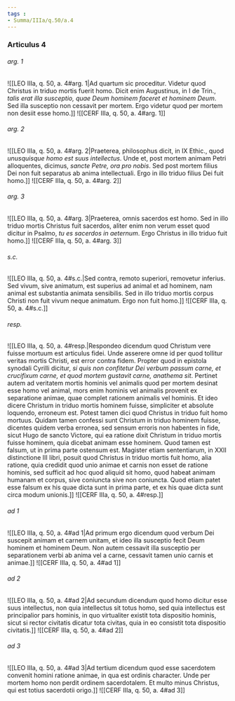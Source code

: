 ```yaml
---
tags : 
- Summa/IIIa/q.50/a.4
---
```


### Articulus 4

###### arg. 1
![[LEO IIIa, q. 50, a. 4#arg. 1|Ad quartum sic proceditur. Videtur quod Christus in triduo mortis fuerit homo. Dicit enim Augustinus, in I de Trin., *talis erat illa susceptio, quae Deum hominem faceret et hominem Deum*. Sed illa susceptio non cessavit per mortem. Ergo videtur quod per mortem non desiit esse homo.]]
![[CERF IIIa, q. 50, a. 4#arg. 1]]

###### arg. 2
![[LEO IIIa, q. 50, a. 4#arg. 2|Praeterea, philosophus dicit, in IX Ethic., quod *unusquisque homo est suus intellectus*. Unde et, post mortem animam Petri alloquentes, dicimus, *sancte Petre, ora pro nobis*. Sed post mortem filius Dei non fuit separatus ab anima intellectuali. Ergo in illo triduo filius Dei fuit homo.]]
![[CERF IIIa, q. 50, a. 4#arg. 2]]

###### arg. 3
![[LEO IIIa, q. 50, a. 4#arg. 3|Praeterea, omnis sacerdos est homo. Sed in illo triduo mortis Christus fuit sacerdos, aliter enim non verum esset quod dicitur in Psalmo, *tu es sacerdos in aeternum*. Ergo Christus in illo triduo fuit homo.]]
![[CERF IIIa, q. 50, a. 4#arg. 3]]

###### s.c.
![[LEO IIIa, q. 50, a. 4#s.c.|Sed contra, remoto superiori, removetur inferius. Sed vivum, sive animatum, est superius ad animal et ad hominem, nam animal est substantia animata sensibilis. Sed in illo triduo mortis corpus Christi non fuit vivum neque animatum. Ergo non fuit homo.]]
![[CERF IIIa, q. 50, a. 4#s.c.]]

###### resp.
![[LEO IIIa, q. 50, a. 4#resp.|Respondeo dicendum quod Christum vere fuisse mortuum est articulus fidei. Unde asserere omne id per quod tollitur veritas mortis Christi, est error contra fidem. Propter quod in epistola synodali Cyrilli dicitur, *si quis non confitetur Dei verbum passum carne, et crucifixum carne, et quod mortem gustavit carne, anathema sit*. Pertinet autem ad veritatem mortis hominis vel animalis quod per mortem desinat esse homo vel animal, mors enim hominis vel animalis provenit ex separatione animae, quae complet rationem animalis vel hominis. Et ideo dicere Christum in triduo mortis hominem fuisse, simpliciter et absolute loquendo, erroneum est. Potest tamen dici quod Christus in triduo fuit homo mortuus. Quidam tamen confessi sunt Christum in triduo hominem fuisse, dicentes quidem verba erronea, sed sensum erroris non habentes in fide, sicut Hugo de sancto Victore, qui ea ratione dixit Christum in triduo mortis fuisse hominem, quia dicebat animam esse hominem. Quod tamen est falsum, ut in prima parte ostensum est. Magister etiam sententiarum, in XXII distinctione III libri, posuit quod Christus in triduo mortis fuit homo, alia ratione, quia credidit quod unio animae et carnis non esset de ratione hominis, sed sufficit ad hoc quod aliquid sit homo, quod habeat animam humanam et corpus, sive coniuncta sive non coniuncta. Quod etiam patet esse falsum ex his quae dicta sunt in prima parte, et ex his quae dicta sunt circa modum unionis.]]
![[CERF IIIa, q. 50, a. 4#resp.]]

###### ad 1
![[LEO IIIa, q. 50, a. 4#ad 1|Ad primum ergo dicendum quod verbum Dei suscepit animam et carnem unitam, et ideo illa susceptio fecit Deum hominem et hominem Deum. Non autem cessavit illa susceptio per separationem verbi ab anima vel a carne, cessavit tamen unio carnis et animae.]]
![[CERF IIIa, q. 50, a. 4#ad 1]]

###### ad 2
![[LEO IIIa, q. 50, a. 4#ad 2|Ad secundum dicendum quod homo dicitur esse suus intellectus, non quia intellectus sit totus homo, sed quia intellectus est principalior pars hominis, in quo virtualiter existit tota dispositio hominis, sicut si rector civitatis dicatur tota civitas, quia in eo consistit tota dispositio civitatis.]]
![[CERF IIIa, q. 50, a. 4#ad 2]]

###### ad 3
![[LEO IIIa, q. 50, a. 4#ad 3|Ad tertium dicendum quod esse sacerdotem convenit homini ratione animae, in qua est ordinis character. Unde per mortem homo non perdit ordinem sacerdotalem. Et multo minus Christus, qui est totius sacerdotii origo.]]
![[CERF IIIa, q. 50, a. 4#ad 3]]

